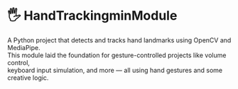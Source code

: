 # 🖐️ HandTrackingminModule

A Python project that detects and tracks hand landmarks using OpenCV and MediaPipe.  
This module laid the foundation for gesture-controlled projects like volume control,  
keyboard input simulation, and more — all using hand gestures and some creative logic.
